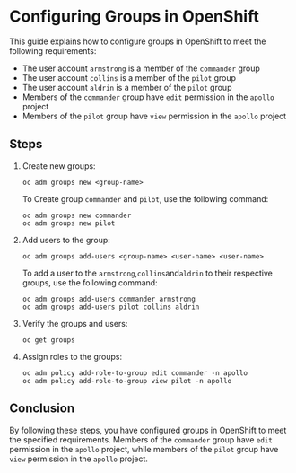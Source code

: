 # Configuring Groups in OpenShift

This guide explains how to configure groups in OpenShift to meet the following requirements:
- The user account `armstrong` is a member of the `commander` group
- The user account `collins` is a member of the `pilot` group
- The user account `aldrin` is a member of the `pilot` group
- Members of the `commander` group have `edit` permission in the `apollo` project
- Members of the `pilot` group have `view` permission in the `apollo` project


## Steps

1. Create new groups:
   ```shell
   oc adm groups new <group-name>
   ```
   To Create group `commander` and `pilot`, use the following command:
   ```shell
   oc adm groups new commander
   oc adm groups new pilot
   ```

2. Add users to the group:
   ```shell
   oc adm groups add-users <group-name> <user-name> <user-name>
   ```
   To add a user to the `armstrong`,`collins`and`aldrin` to their respective groups, use the following command:
   ```shell
   oc adm groups add-users commander armstrong
   oc adm groups add-users pilot collins aldrin
   ```

3. Verify the groups and users:
   ```shell
   oc get groups
   ```

4. Assign roles to the groups:
   ```shell
   oc adm policy add-role-to-group edit commander -n apollo
   oc adm policy add-role-to-group view pilot -n apollo
   ```

## Conclusion

By following these steps, you have configured groups in OpenShift to meet the specified requirements. Members of the `commander` group have `edit` permission in the `apollo` project, while members of the `pilot` group have `view` permission in the `apollo` project.
